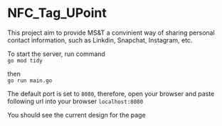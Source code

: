 # NFC_Tag_UPoint
 This project aim to provide MS&T a convinient way of sharing personal contact information, such as Linkdin, Snapchat, Instagram, etc.
<br>

 To start the server, run command <br>
`go mod tidy`

 then <br>
`go run main.go`

The default port is set to `8080`, therefore, open your browser and paste following url into your browser
`localhost:8080`

You should see the current design for the page
